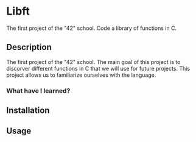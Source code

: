 # Libft
The first project of the "42" school. Code a library of functions in C.

## Description
The first project of the "42" school.
The main goal of this project is to discorver different functions in C that
we will use for future projects.
This project allows us to familiarize ourselves with the language.

###	What have I learned?

## Installation

## Usage